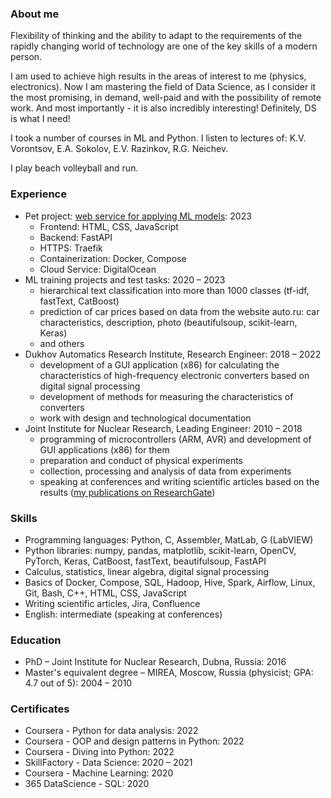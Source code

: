 ### About me

Flexibility of thinking and the ability to adapt to the requirements of the rapidly changing world of technology are one of the key skills of a modern person.

I am used to achieve high results in the areas of interest to me (physics, electronics). Now I am mastering the field of Data Science, as I consider it the most promising, in demand, well-paid and with the possibility of remote work. And most importantly - it is also incredibly interesting! Definitely, DS is what I need!

I took a number of courses in ML and Python.
I listen to lectures of: K.V. Vorontsov, E.A. Sokolov, E.V. Razinkov, R.G. Neichev.

I play beach volleyball and run.

### Experience

* Pet project: [web service for applying ML models](https://ivankud.com): 2023
  - Frontend: HTML, CSS, JavaScript
  - Backend: FastAPI
  - HTTPS: Traefik
  - Containerization: Docker, Compose
  - Cloud Service: DigitalOcean
* ML training projects and test tasks: 2020 – 2023
  - hierarchical text classification into more than 1000 classes (tf-idf, fastText, CatBoost)
  - prediction of car prices based on data from the website auto.ru: car characteristics, description, photo (beautifulsoup, scikit-learn, Keras)
  - and others
* Dukhov Automatics Research Institute, Research Engineer: 2018 – 2022
  - development of a GUI application (x86) for calculating the characteristics of high-frequency electronic converters based on digital signal processing
  - development of methods for measuring the characteristics of converters
  - work with design and technological documentation
* Joint Institute for Nuclear Research, Leading Engineer: 2010 – 2018
  - programming of microcontrollers (ARM, AVR) and development of GUI applications (x86) for them
  - preparation and conduct of physical experiments
  - collection, processing and analysis of data from experiments
  - speaking at conferences and writing scientific articles based on the results ([my publications on ResearchGate](https://www.researchgate.net/profile/Ivan_Kudashkin))

### Skills

* Programming languages: Python, C, Assembler, MatLab, G (LabVIEW)
* Python libraries: numpy, pandas, matplotlib, scikit-learn, OpenCV, PyTorch, Keras, CatBoost, fastText, beautifulsoup, FastAPI
* Calculus, statistics, linear algebra, digital signal processing
* Basics of Docker, Compose, SQL, Hadoop, Hive, Spark, Airflow, Linux, Git, Bash, C++, HTML, CSS, JavaScript
* Writing scientific articles, Jira, Confluence
* English: intermediate (speaking at conferences)

### Education

* PhD – Joint Institute for Nuclear Research, Dubna, Russia: 2016
* Master's equivalent degree – MIREA, Moscow, Russia (physicist; GPA: 4.7 out of 5): 2004 – 2010

### Certificates

* Coursera - Python for data analysis: 2022
* Coursera - OOP and design patterns in Python: 2022
* Coursera - Diving into Python: 2022
* SkillFactory - Data Science: 2020 – 2021
* Coursera - Machine Learning: 2020
* 365 DataScience - SQL: 2020

<!--
**ivan-kud/ivan-kud** is a ✨ _special_ ✨ repository because its `README.md` (this file) appears on your GitHub profile.

Here are some ideas to get you started:

- 🔭 I’m currently working on ...
- 🌱 I’m currently learning ...
- 👯 I’m looking to collaborate on ...
- 🤔 I’m looking for help with ...
- 💬 Ask me about ...
- 📫 How to reach me: ...
- 😄 Pronouns: ...
- ⚡ Fun fact: ...
-->
